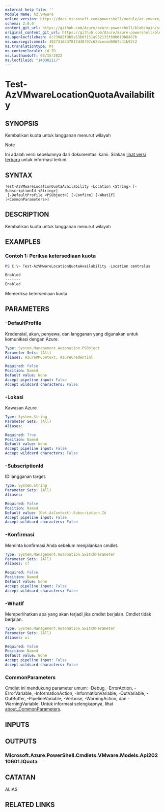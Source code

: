 ```yaml
---
external help file: ''
Module Name: Az.VMware
online version: https://docs.microsoft.com/powershell/module/az.vmware/test-azvmwarelocationquotaavailability
schema: 2.0.0
content_git_url: https://github.com/Azure/azure-powershell/blob/main/src/VMware/help/Test-AzVMwareLocationQuotaAvailability.md
original_content_git_url: https://github.com/Azure/azure-powershell/blob/main/src/VMware/help/Test-AzVMwareLocationQuotaAvailability.md
ms.openlocfilehash: dc730d2f9b5a53b0f151a952133f60b610b8467b
ms.sourcegitcommit: 1927316437817d48f97c62dceced0067c41b95f2
ms.translationtype: MT
ms.contentlocale: id-ID
ms.lasthandoff: 03/15/2022
ms.locfileid: "140302117"
---
```

# Test-AzVMwareLocationQuotaAvailability

## SYNOPSIS
Kembalikan kuota untuk langganan menurut wilayah

> [!NOTE]
>Ini adalah versi sebelumnya dari dokumentasi kami. Silakan [lihat versi terbaru](/powershell/module/az.vmware/test-azvmwarelocationquotaavailability) untuk informasi terkini.

## SYNTAX

```
Test-AzVMwareLocationQuotaAvailability -Location <String> [-SubscriptionId <String>]
 [-DefaultProfile <PSObject>] [-Confirm] [-WhatIf] [<CommonParameters>]
```

## DESCRIPTION
Kembalikan kuota untuk langganan menurut wilayah

## EXAMPLES

### Contoh 1: Periksa ketersediaan kuota
```powershell
PS C:\> Test-AzVMwareLocationQuotaAvailability -Location centralus

Enabled
-------
Enabled
```

Memeriksa ketersediaan kuota

## PARAMETERS

### -DefaultProfile
Kredensial, akun, penyewa, dan langganan yang digunakan untuk komunikasi dengan Azure.

```yaml
Type: System.Management.Automation.PSObject
Parameter Sets: (All)
Aliases: AzureRMContext, AzureCredential

Required: False
Position: Named
Default value: None
Accept pipeline input: False
Accept wildcard characters: False
```

### -Lokasi
Kawasan Azure

```yaml
Type: System.String
Parameter Sets: (All)
Aliases:

Required: True
Position: Named
Default value: None
Accept pipeline input: False
Accept wildcard characters: False
```

### -SubscriptionId
ID langganan target.

```yaml
Type: System.String
Parameter Sets: (All)
Aliases:

Required: False
Position: Named
Default value: (Get-AzContext).Subscription.Id
Accept pipeline input: False
Accept wildcard characters: False
```

### -Konfirmasi
Meminta konfirmasi Anda sebelum menjalankan cmdlet.

```yaml
Type: System.Management.Automation.SwitchParameter
Parameter Sets: (All)
Aliases: cf

Required: False
Position: Named
Default value: None
Accept pipeline input: False
Accept wildcard characters: False
```

### -WhatIf
Memperlihatkan apa yang akan terjadi jika cmdlet berjalan.
Cmdlet tidak berjalan.

```yaml
Type: System.Management.Automation.SwitchParameter
Parameter Sets: (All)
Aliases: wi

Required: False
Position: Named
Default value: None
Accept pipeline input: False
Accept wildcard characters: False
```

### CommonParameters
Cmdlet ini mendukung parameter umum: -Debug, -ErrorAction, -ErrorVariable, -InformationAction, -InformationVariable, -OutVariable, -OutBuffer, -PipelineVariable, -Verbose, -WarningAction, dan -WarningVariable. Untuk informasi selengkapnya, lihat [about_CommonParameters](http://go.microsoft.com/fwlink/?LinkID=113216).

## INPUTS

## OUTPUTS

### Microsoft.Azure.PowerShell.Cmdlets.VMware.Models.Api20210601.IQuota

## CATATAN

ALIAS

## RELATED LINKS

